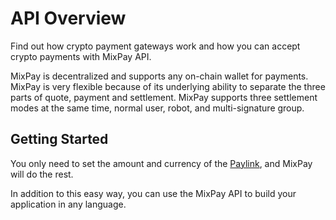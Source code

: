 # API Overview

Find out how crypto payment gateways work and how you can accept crypto payments with MixPay API.

MixPay is decentralized and supports any on-chain wallet for payments. MixPay is very flexible because of its underlying ability to separate the three parts of quote, payment and settlement. MixPay supports three settlement modes at the same time, normal user, robot, and multi-signature group.

## Getting Started

You only need to set the amount and currency of the [Paylink](/api/payments/pay), and MixPay will do the rest.

In addition to this easy way, you can use the MixPay API to build your application in any language.
